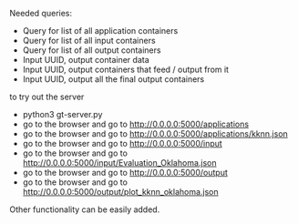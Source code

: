 Needed queries:

 - Query for list of all application containers
 - Query for list of all input containers
 - Query for list of all output containers 
 - Input UUID, output container data
 - Input UUID, output containers that feed / output from it
 - Input UUID, output all the final output containers

to try out the server

 - python3 gt-server.py
 - go to the browser and go to http://0.0.0.0:5000/applications
 - go to the browser and go to http://0.0.0.0:5000/applications/kknn.json
 - go to the browser and go to http://0.0.0.0:5000/input
 - go to the browser and go to http://0.0.0.0:5000/input/Evaluation_Oklahoma.json
 - go to the browser and go to http://0.0.0.0:5000/output
 - go to the browser and go to http://0.0.0.0:5000/output/plot_kknn_oklahoma.json

Other functionality can be easily added.
